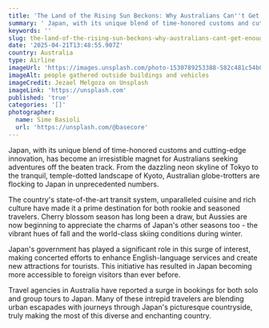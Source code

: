 ```yaml
---
title: 'The Land of the Rising Sun Beckons: Why Australians Can''t Get Enough of Japan'
summary: ' Japan, with its unique blend of time-honored customs and cutting-edge innovation, has become an irresistible magnet for Australians seeking adventure...'
keywords: ''
slug: the-land-of-the-rising-sun-beckons-why-australians-cant-get-enough-of-japan
date: '2025-04-21T13:48:55.907Z'
country: Australia
type: Airline
imageUrl: 'https://images.unsplash.com/photo-1530789253388-582c481c54b0'
imageAlt: people gathered outside buildings and vehicles
imageCredit: Jezael Melgoza on Unsplash
imageLink: 'https://unsplash.com'
published: 'true'
categories: '[]'
photographer:
  name: Sime Basioli
  url: 'https://unsplash.com/@basecore'
---
```








Japan, with its unique blend of time-honored customs and cutting-edge innovation, has become an irresistible magnet for Australians seeking adventures off the beaten track. From the dazzling neon skyline of Tokyo to the tranquil, temple-dotted landscape of Kyoto, Australian globe-trotters are flocking to Japan in unprecedented numbers.

The country's state-of-the-art transit system, unparalleled cuisine and rich culture have made it a prime destination for both rookie and seasoned travelers. Cherry blossom season has long been a draw, but Aussies are now beginning to appreciate the charms of Japan's other seasons too - the vibrant hues of fall and the world-class skiing conditions during winter.

Japan's government has played a significant role in this surge of interest, making concerted efforts to enhance English-language services and create new attractions for tourists. This initiative has resulted in Japan becoming more accessible to foreign visitors than ever before.

Travel agencies in Australia have reported a surge in bookings for both solo and group tours to Japan. Many of these intrepid travelers are blending urban escapades with journeys through Japan's picturesque countryside, truly making the most of this diverse and enchanting country.
